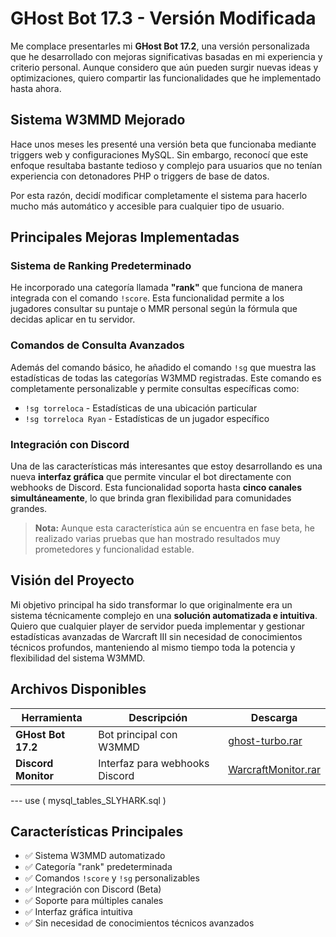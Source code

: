 # GHost Bot 17.3 - Versión Modificada

Me complace presentarles mi **GHost Bot 17.2**, una versión personalizada que he desarrollado con mejoras significativas basadas en mi experiencia y criterio personal. Aunque considero que aún pueden surgir nuevas ideas y optimizaciones, quiero compartir las funcionalidades que he implementado hasta ahora.

## Sistema W3MMD Mejorado

Hace unos meses les presenté una versión beta que funcionaba mediante triggers web y configuraciones MySQL. Sin embargo, reconocí que este enfoque resultaba bastante tedioso y complejo para usuarios que no tenían experiencia con detonadores PHP o triggers de base de datos.

Por esta razón, decidí modificar completamente el sistema para hacerlo mucho más automático y accesible para cualquier tipo de usuario.

## Principales Mejoras Implementadas

### Sistema de Ranking Predeterminado
He incorporado una categoría llamada **"rank"** que funciona de manera integrada con el comando `!score`. Esta funcionalidad permite a los jugadores consultar su puntaje o MMR personal según la fórmula que decidas aplicar en tu servidor.

### Comandos de Consulta Avanzados
Además del comando básico, he añadido el comando `!sg` que muestra las estadísticas de todas las categorías W3MMD registradas. Este comando es completamente personalizable y permite consultas específicas como:

- `!sg torreloca` - Estadísticas de una ubicación particular
- `!sg torreloca Ryan` - Estadísticas de un jugador específico

### Integración con Discord
Una de las características más interesantes que estoy desarrollando es una nueva **interfaz gráfica** que permite vincular el bot directamente con webhooks de Discord. Esta funcionalidad soporta hasta **cinco canales simultáneamente**, lo que brinda gran flexibilidad para comunidades grandes.

> **Nota:** Aunque esta característica aún se encuentra en fase beta, he realizado varias pruebas que han mostrado resultados muy prometedores y funcionalidad estable.

## Visión del Proyecto

Mi objetivo principal ha sido transformar lo que originalmente era un sistema técnicamente complejo en una **solución automatizada e intuitiva**. Quiero que cualquier player de servidor pueda implementar y gestionar estadísticas avanzadas de Warcraft III sin necesidad de conocimientos técnicos profundos, manteniendo al mismo tiempo toda la potencia y flexibilidad del sistema W3MMD.

## Archivos Disponibles

| Herramienta | Descripción | Descarga |
|-------------|-------------|----------|
| **GHost Bot 17.2** | Bot principal con W3MMD | [ghost-turbo.rar](https://www.mediafire.com/file/zbrv5g7lu21icbm/ghost-turbo.rar/file) |
| **Discord Monitor** | Interfaz para webhooks Discord | [WarcraftMonitor.rar](https://www.mediafire.com/file/141ke1k928rtqyk/WarcraftMonitor.rar/file) |

--- use  ( mysql_tables_SLYHARK.sql )

## Características Principales

- ✅ Sistema W3MMD automatizado
- ✅ Categoría "rank" predeterminada
- ✅ Comandos `!score` y `!sg` personalizables
- ✅ Integración con Discord (Beta)
- ✅ Soporte para múltiples canales
- ✅ Interfaz gráfica intuitiva
- ✅ Sin necesidad de conocimientos técnicos avanzados
